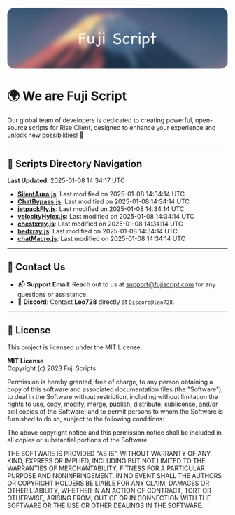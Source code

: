 ![Banner](.github/b.webp)

# 🌍 **We are Fuji Script**

Our global team of developers is dedicated to creating powerful, open-source scripts for Rise Client, designed to enhance your experience and unlock new possibilities! 🌟

---
<!-- SCRIPTS_NAVIGATION_START -->
## 📂 **Scripts Directory Navigation**

**Last Updated**: 2025-01-08 14:34:17 UTC

- **[SilentAura.js](scripts/SilentAura.js)**: Last modified on 2025-01-08 14:34:14 UTC
- **[ChatBypass.js](scripts/ChatBypass.js)**: Last modified on 2025-01-08 14:34:14 UTC
- **[jetpackFly.js](scripts/jetpackFly.js)**: Last modified on 2025-01-08 14:34:14 UTC
- **[velocityHylex.js](scripts/velocityHylex.js)**: Last modified on 2025-01-08 14:34:14 UTC
- **[chestxray.js](scripts/chestxray.js)**: Last modified on 2025-01-08 14:34:14 UTC
- **[bedxray.js](scripts/bedxray.js)**: Last modified on 2025-01-08 14:34:14 UTC
- **[chatMacro.js](scripts/chatMacro.js)**: Last modified on 2025-01-08 14:34:14 UTC

<!-- SCRIPTS_NAVIGATION_END -->

---

## 💬 **Contact Us**  
- 📬 **Support Email**: Reach out to us at [support@fujiscript.com](mailto:support@fujiscript.com) for any questions or assistance.  
- 💬 **Discord**: Contact **Leo728** directly at `Discord@leo728`.

---

## 📜 **License**

This project is licensed under the MIT License.  

**MIT License**  
Copyright (c) 2023 Fuji Scripts  

Permission is hereby granted, free of charge, to any person obtaining a copy of this software and associated documentation files (the "Software"), to deal in the Software without restriction, including without limitation the rights to use, copy, modify, merge, publish, distribute, sublicense, and/or sell copies of the Software, and to permit persons to whom the Software is furnished to do so, subject to the following conditions:  

The above copyright notice and this permission notice shall be included in all copies or substantial portions of the Software.  

THE SOFTWARE IS PROVIDED "AS IS", WITHOUT WARRANTY OF ANY KIND, EXPRESS OR IMPLIED, INCLUDING BUT NOT LIMITED TO THE WARRANTIES OF MERCHANTABILITY, FITNESS FOR A PARTICULAR PURPOSE AND NONINFRINGEMENT. IN NO EVENT SHALL THE AUTHORS OR COPYRIGHT HOLDERS BE LIABLE FOR ANY CLAIM, DAMAGES OR OTHER LIABILITY, WHETHER IN AN ACTION OF CONTRACT, TORT OR OTHERWISE, ARISING FROM, OUT OF OR IN CONNECTION WITH THE SOFTWARE OR THE USE OR OTHER DEALINGS IN THE SOFTWARE.  
